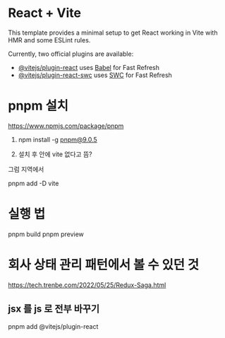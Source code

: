 # React + Vite

This template provides a minimal setup to get React working in Vite with HMR and some ESLint rules.

Currently, two official plugins are available:

- [@vitejs/plugin-react](https://github.com/vitejs/vite-plugin-react/blob/main/packages/plugin-react/README.md) uses [Babel](https://babeljs.io/) for Fast Refresh
- [@vitejs/plugin-react-swc](https://github.com/vitejs/vite-plugin-react-swc) uses [SWC](https://swc.rs/) for Fast Refresh



# pnpm 설치

https://www.npmjs.com/package/pnpm

1. npm install -g pnpm@9.0.5

2. 설치 후 안에 vite 없다고 뜸? 

그럼 지역에서 

pnpm add -D vite


# 실행 법

pnpm build
pnpm preview



# 회사 상태 관리 패턴에서 볼 수 있던 것

https://tech.trenbe.com/2022/05/25/Redux-Saga.html


## jsx 를 js 로 전부 바꾸기
pnpm add @vitejs/plugin-react
